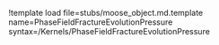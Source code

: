 !template load file=stubs/moose_object.md.template name=PhaseFieldFractureEvolutionPressure syntax=/Kernels/PhaseFieldFractureEvolutionPressure